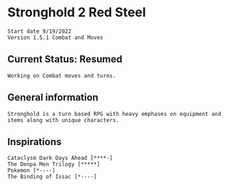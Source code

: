 # Stronghold 2 Red Steel

    Start date 9/19/2022
    Version 1.5.1 Combat and Moves

## Current Status: Resumed

    Working on Combat moves and turns.

## General information

    Stronghold is a turn based RPG with heavy emphases on equipment and items along with unique characters.

## Inspirations

    Cataclysm Dark Days Ahead [****-]
    The Denpa Men Trilogy [*****]
    Pokemon [*----]
    The Binding of Issac [*----]
